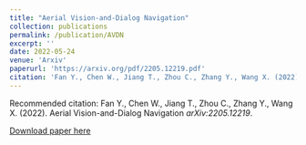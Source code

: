 ```yaml
---
title: "Aerial Vision-and-Dialog Navigation"
collection: publications
permalink: /publication/AVDN
excerpt: ''
date: 2022-05-24
venue: 'Arxiv'
paperurl: 'https://arxiv.org/pdf/2205.12219.pdf'
citation: 'Fan Y., Chen W., Jiang T., Zhou C., Zhang Y., Wang X. (2022). Aerial Vision-and-Dialog Navigation <i>arXiv:2205.12219</i>.'
---
```



Recommended citation: Fan Y., Chen W., Jiang T., Zhou C., Zhang Y., Wang X. (2022). Aerial Vision-and-Dialog Navigation <i>arXiv:2205.12219</i>.

[Download paper here](https://arxiv.org/pdf/2205.12219.pdf)

